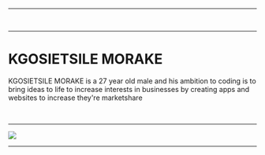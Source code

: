 <!DOCTYPE html>
<html>
<head>
</head>
<body>
<br>
<hr>
<br>
<hr>
<h1>KGOSIETSILE MORAKE </h1>
<p>KGOSIETSILE MORAKE is a 27 year old male and his ambition to coding is to bring ideas to life
to increase interests in businesses by creating apps and websites to increase they're marketshare  </p>
<br>
<hr>
</body> 
<img src=./storage/emulated/0/logo/logos/Picsart_24-04-04_13-43-11-669.png￼Enter"height="100"width="120"><hr>
</html>

